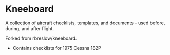 # Kneeboard

A collection of aircraft checklists, templates, and documents – used before, during, and after flight.

Forked from rbreslow/kneeboard.

- Contains checklists for 1975 Cessna 182P
